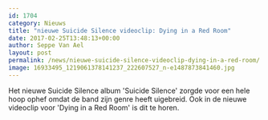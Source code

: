 ```yaml
---
id: 1704
category: Nieuws
title: "nieuwe Suicide Silence videoclip: Dying in a Red Room"
date: 2017-02-25T13:48:13+00:00
author: Seppe Van Ael
layout: post
permalink: /news/nieuwe-suicide-silence-videoclip-dying-in-a-red-room/
image: 16933495_1219061378141237_222607527_n-e1487873841460.jpg
---
```

Het nieuwe Suicide Silence album 'Suicide Silence' zorgde voor een hele hoop ophef omdat de band zijn genre heeft uigebreid. Ook in de nieuwe videoclip voor 'Dying in a Red Room' is dit te horen.

&nbsp;